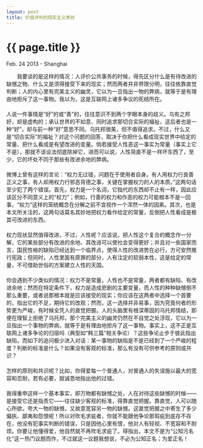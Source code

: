 ```yaml
---
layout: post
title: 价值评判的现实主义原则
---
```


{{ page.title }}
================

<p class="meta">Feb. 24 2013 - Shanghai</p>

　　我要谈的是这样的情况：人评价公共事务的时候，得先区分什么是有待改进的缺憾之物、什么又是须得接受下来的现实；然而两者并非界限分明，往往依靠直觉判断；人的内心里有完美主义的幽灵，它以为一旦指出一物的弊病，就等于是有理由地拒斥了这一事物。我以为，这是互联网上诸多争议的死结所在。</br>
　　</br>人说一件事情是“好”的或“善”的，往往意识不到两个字眼本身的歧义。乌有之邦好，却是虚构的；承认世界的不如意、同时追求那切合实际的福祉，这后者也是一种“好”，却与前一种“好”意思不同。乌托邦很美，但不值得追求。不过，什么又是“切合实际”的福祉？对这个问题的回答，取决于你把什么看成现实世界中给定的常量、把什么看成是有望改进的变量。倘若接受人性恶这一事实为常量（事实上它不是），那就不该设法彻底除掉它，进而可以说，人性简直不是一样坏东西了，至少，它的坏处不同于那些有改进余地的弊病。</br>
　　</br>微博上曾有这样的言论：“权力无过错，问题在于使用者自身。有人用权力行良善正义之事，有人却用权力行邪恶背德之事，关键在掌握权力的人的本质。”这两句话至少犯了两个错误。首先，权力是一个名词，它指代的东西却不止有一样，因此应该区分不同意义上的“权力”；例如，行善的权力和作恶的权力可能根本不是一回事，“权力”这样的笼统概念在分解之前不宜视作一个浑然一体的因素。其次，也是本文所关注的，这两句话莫名其妙地把权力看作给定的常量，反倒把人性看成是极其可改进的东西。</br>
　　</br>权力现状显然值得改进，不过，人性呢？应该说，把人性这个复合的概念作一分解，它的某些部分有改进的余地、其改进可以使社会变得更好；并且对一些国家而言，国民性格的缺陷已经达到一个临界点，使得人性的改进势在必行，方可安然推行宪政；但同时，人性里面有原罪的部分，人有注定的软弱本性，这是给定的常量，不可借助世俗的方案建立人性的天国。</br>
　　</br>你会遇到不少类似的情况：权力不是常量，人性也不是常量，两者都有缺陷、有改进余地；然而在特定条件下，权力是造成悲剧的主要变量，而人性的种种缺憾倒不那么重要，或者说那根本就是应该接受的现实；你应该在这两者中选择一个首要的，指出它的不足，期待它的改观；然而，这一选择并非易事，因为究竟何者的形势更为严峻，有时候全凭人的直觉把握。人的头脑里有根深蒂固的乌托邦情结，即便在理智上拒绝了乌托邦，那个完美主义的幽灵仍然在不自觉之处浮现，它以为一旦指出一个事物的弊病，就等于是有理由地拒斥了这一事物。事实上，这不正是互联网上诸多争论的归宿吗（典型如“韩三篇”相关争论）？这些争论止步于彼此指出缺陷，而如下的追问极少进入对话：某一事物的缺陷是不是已经到了一个严峻的程度？判断的标准是什么？如果没有客观的标准，那么有没有可供参考的原则或共识？</br>
　　</br>怎样的原则和共识呢？比如，你得爱每一个普通人，对普通人的失误施以最大的宽容和忍耐，若有必要，就诚恳地指出他的过错。</br>
　　</br>我得重申这样一个基本事实，即万物都有缺憾之处，人在对待这些缺憾的时候——是接受它还是指责它——往往缺少客观的标准，得靠直觉把握。靠直觉，人可以随心所欲，夸大一物的缺憾，又故意宽容另一物的缺憾。这直觉把握之中寄生了多少偏执、鄙夷和怨恨呢！所以对吹毛求疵者，你就不能跟他争论那瑕疵到底存不存在，他没有犯事实判断的错误，只是因他心里有恨，他对人有轻视、不宽容和不耐烦。你要让他懂得爱，他自然就不再吹毛求疵了。得指出，本文不是为“公知污名化”这一热门议题而作，不过就这一议题我想说，不必为公知正名；为爱正名！</br>
